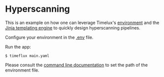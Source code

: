 # Hyperscanning

This is an example on how one can leverage Timelux's [environment](https://doc.timeflux.io/en/latest/usage/getting_started.html#environment) and the [Jinja templating engine](https://jinja.palletsprojects.com/en/3.0.x/templates/) to quickly design hyperscanning pipelines.

Configure your environment in the [.env](.env) file.

Run the app:

```
$ timeflux main.yaml
```

Please consult the [command line documentation](https://doc.timeflux.io/en/latest/usage/getting_started.html#command-line-options) to set the path of the environment file.